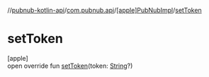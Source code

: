 //[pubnub-kotlin-api](../../../index.md)/[com.pubnub.api](../index.md)/[[apple]PubNubImpl](index.md)/[setToken](set-token.md)

# setToken

[apple]\
open override fun [setToken](set-token.md)(token: [String](https://kotlinlang.org/api/latest/jvm/stdlib/kotlin-stdlib/kotlin/-string/index.html)?)
